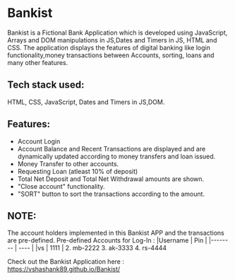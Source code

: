 # Bankist
Bankist is a Fictional Bank Application which is developed using JavaScript, Arrays and DOM manipulations in JS,Dates and Timers in JS, HTML and CSS.
The application displays the features of digital banking like login functionality,money transactions between Accounts, sorting, loans and many other features. 

## Tech stack used:
HTML, CSS, JavaScript, Dates and Timers in JS,DOM.

## Features:
* Account Login
* Account Balance and Recent Transactions are displayed and are dynamically updated according to money transfers and loan issued.
* Money Transfer to other accounts.
* Requesting Loan (atleast 10% of deposit)
* Total Net Deposit and Total Net Withdrawal amounts are shown.
* "Close account" functionality.
* "SORT" button to sort the transactions according to the amount.

## NOTE:
The account holders implemented in this Bankist APP and the transactions are pre-defined.
Pre-defined Accounts for Log-In : 
|Username | Pin |
|-------- | ---- |
|vs | 1111 | 
2. mb-2222
3. ak-3333 
4. rs-4444

Check out the Bankist Application here : https://vshashank89.github.io/Bankist/
